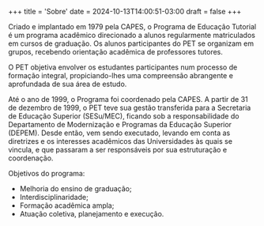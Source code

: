 +++
title = 'Sobre'
date = 2024-10-13T14:00:51-03:00
draft = false
+++

<p class="text-justify"> 
Criado e implantado em 1979 pela CAPES, o Programa de Educação Tutorial é um programa acadêmico direcionado a alunos regularmente matriculados em cursos de graduação. Os alunos participantes do PET se organizam em grupos, recebendo orientação acadêmica de professores tutores.
</p>

<p class="text-justify"> 
O PET objetiva envolver os estudantes participantes num processo de formação integral, propiciando-lhes uma compreensão abrangente e aprofundada de sua área de estudo.
</p>

<p class="text-justify"> 
Até o ano de 1999, o Programa foi coordenado pela CAPES. A partir de 31 de dezembro de 1999, o PET teve sua gestão transferida para a Secretaria de Educação Superior (SESu/MEC), ficando sob a responsabilidade do Departamento de Modernização e Programas da Educação Superior (DEPEM). Desde então, vem sendo executado, levando em conta as diretrizes e os interesses acadêmicos das Universidades às quais se vincula, e que passaram a ser responsáveis por sua estruturação e coordenação.
</p>

<div>
Objetivos do programa:

- Melhoria do ensino de graduação;
- Interdisciplinaridade;
- Formação acadêmica ampla;
- Atuação coletiva, planejamento e execução.
</div>